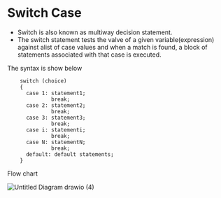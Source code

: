 # Switch Case

* Switch is also known as multiway decision statement.
* The switch statement tests the valve of a given variable(expression) against alist of case values and when a match is found, a block of statements associated with that case is executed.

The syntax is show below

        switch (choice)
        {
          case 1: statement1; 
                  break;
          case 2: statement2; 
                  break;
          case 3: statement3; 
                  break;
          case i: statementi; 
                  break;
          case N: statementN; 
                  break;
          default: default statements;
        }
        
Flow chart


![Untitled Diagram drawio (4)](https://user-images.githubusercontent.com/67837564/181522678-696b8f0c-29e9-4a35-b3b8-164a778661ce.png)
